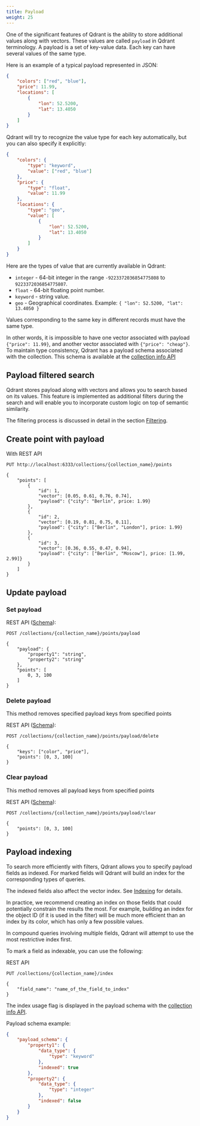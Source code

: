 ```yaml
---
title: Payload
weight: 25
---
```


One of the significant features of Qdrant is the ability to store additional values along with vectors.
These values are called `payload` in Qdrant terminology.
A payload is a set of key-value data. Each key can have several values of the same type.

Here is an example of a typical payload represented in JSON:
```json
{
    "colors": ["red", "blue"],
    "price": 11.99,
    "locations": [
        {
            "lon": 52.5200, 
            "lat": 13.4050
        }
    ]
}
```

Qdrant will try to recognize the value type for each key automatically, but you can also specify it explicitly:

```json
{
    "colors": {
        "type": "keyword",
        "value": ["red", "blue"] 
    },
    "price": {
        "type": "float",
        "value": 11.99
    },
    "locations": {
        "type": "geo",
        "value": [
            {
                "lon": 52.5200, 
                "lat": 13.4050
            }
        ]
    }
}
```

Here are the types of value that are currently available in Qdrant:

* `integer` - 64-bit integer in the range `-9223372036854775808` to `9223372036854775807`.
* `float` - 64-bit floating point number.
* `keyword` - string value.
* `geo` - Geographical coordinates. Example: `{ "lon": 52.5200, "lat": 13.4050 }`

Values corresponding to the same key in different records must have the same type.

In other words, it is impossible to have one vector associated with payload `{"price": 11.99}`, and another vector associated with `{"price": "cheap"}`.
To maintain type consistency, Qdrant has a payload schema associated with the collection.
This schema is available at the [collection info API](https://qdrant.github.io/qdrant/redoc/index.html#operation/get_collection)

## Payload filtered search

Qdrant stores payload along with vectors and allows you to search based on its values. 
This feature is implemented as additional filters during the search and will enable you to incorporate custom logic on top of semantic similarity.


The filtering process is discussed in detail in the section [Filtering](../filtering).


## Create point with payload

With REST API

```
PUT http://localhost:6333/collections/{collection_name}/points

{
    "points": [
        {
            "id": 1,
            "vector": [0.05, 0.61, 0.76, 0.74],
            "payload": {"city": "Berlin", price: 1.99}
        },
        {
            "id": 2,
            "vector": [0.19, 0.81, 0.75, 0.11],
            "payload": {"city": ["Berlin", "London"], price: 1.99}
        },
        {
            "id": 3,
            "vector": [0.36, 0.55, 0.47, 0.94],
            "payload": {"city": ["Berlin", "Moscow"], price: [1.99, 2.99]}
        }
    ]
}
```

<!--
 With python

```python
```
-->


## Update payload


### Set payload

REST API ([Schema](https://qdrant.github.io/qdrant/redoc/index.html#operation/set_payload)):

```
POST /collections/{collection_name}/points/payload

{
    "payload": {
        "property1": "string",
        "property2": "string"
    },
    "points": [
        0, 3, 100
    ]
}
```

<!-- 

Python client:

```python
``` 

-->

### Delete payload

This method removes specified payload keys from specified points


REST API ([Schema](https://qdrant.github.io/qdrant/redoc/index.html#operation/delete_payload)):

```
POST /collections/{collection_name}/points/payload/delete

{
    "keys": ["color", "price"],
    "points": [0, 3, 100]
}
```

<!-- 

Python client:

```python
``` 

-->

### Clear payload

This method removes all payload keys from specified points

REST API ([Schema](https://qdrant.github.io/qdrant/redoc/index.html#operation/clear_payload)):

```
POST /collections/{collection_name}/points/payload/clear

{
    "points": [0, 3, 100]
}
```

<!-- 
With Python client

```python
```
 -->


## Payload indexing

To search more efficiently with filters, Qdrant allows you to specify payload fields as indexed.
For marked fields will Qdrant will build an index for the corresponding types of queries.

The indexed fields also affect the vector index. See [Indexing](../indexing) for details.

In practice, we recommend creating an index on those fields that could potentially constrain the results the most.
For example, building an index for the object ID (if it is used in the filter) will be much more efficient than an index by its color, which has only a few possible values.

In compound queries involving multiple fields, Qdrant will attempt to use the most restrictive index first.

To mark a field as indexable, you can use the following:

REST API

```
PUT /collections/{collection_name}/index

{
    "field_name": "name_of_the_field_to_index"
}
```

<!-- 
Python client

```python
```
 -->

The index usage flag is displayed in the payload schema with the [collection info API](https://qdrant.github.io/qdrant/redoc/index.html#operation/get_collection).

Payload schema example:

```json
{
    "payload_schema": {
        "property1": {
            "data_type": {
                "type": "keyword"
            },
            "indexed": true
        },
        "property2": {
            "data_type": {
                "type": "integer"
            },
            "indexed": false
        }
    }
}
```